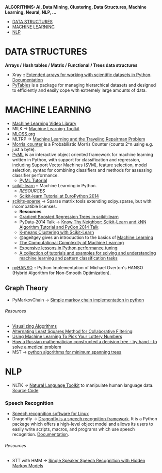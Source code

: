 **ALGORITHMS: AI, Data Mining, Clustering, Data Structures, Machine Learning, Neural, NLP, ...**

* [DATA STRUCTURES](#data-structures)
* [MACHINE LEARNING](#machine-learning])
* [NLP](#nlp)

# DATA STRUCTURES
**Arrays / Hash tables / Matrix / Functional / Trees data structures**
* Xray :: [Extended arrays for working with scientific datasets in Python](https://github.com/xray/xray). [Documentation](http://xray.readthedocs.org)
* [PyTables](http://pytables.github.io/) is a package for managing hierarchical datasets and designed to efficiently and easily cope with extremely large amounts of data.


# MACHINE LEARNING
* [Machine Learning Video Library](http://work.caltech.edu/library/)
* MILK → [Machine Learning Toolkit](http://www.luispedro.org/software/milk)
* [MLOSS.org](http://mloss.org/software/)
* MLTRP → [Machine Learning and the Traveling Repairman Problem](https://github.com/thejat/mltrp )
* [Morris_counter](https://github.com/ianozsvald/morris_counter) is a Probabilistic Morris Counter (counts 2^n using e.g. just a byte).
* [PyML](http://sourceforge.net/projects/pyml/) is an interactive object oriented framework for machine learning written in Python, with support for classification and regression, including Support Vector Machines (SVM), feature selection, model selection, syntax for combining classifiers and methods for assessing classifier performance. 
   * [PyML Tutorial](http://pyml.sourceforge.net/tutorial.html)
* [scikit-learn](http://scikit-learn.org/stable/) :: Machine Learning in Python.
   - _RESOURCES_
   - [Scikit-learn Tutorial at EuroPython 2014](https://github.com/GaelVaroquaux/sklearn_europython_2014)
* [scikits-sparse](https://github.com/njsmith/scikits-sparse) → Sparse matrix tools extending scipy.sparse, but with incompatible licenses.
   * __Resources__
   * [Gradient Boosted Regression Trees in scikit-learn](https://github.com/davidwhogg/DataAnalysisRecipes)
   * PyData-2014 Talk → [Know Thy Neighbor: Scikit-Learn and kNN Algorithm Tutorial and PyCon 2014 Talk](https://github.com/pkafei/Know_Thy_Neighbor)
   * [K-means Clustering with Scikit-Learn](https://github.com/sarguido/k-means-clustering)
   * @ageitgey gives an introduction to the basics of [Machine Learning](https://medium.com/@ageitgey/machine-learning-is-fun-80ea3ec3c471)
   * [The Computational Complexity of Machine Learning](https://www.cs.utexas.edu/~klivans/395t.html)
   * [Expensive lessons in Python performance tuning](http://blog.explainmydata.com/2012/07/expensive-lessons-in-python-performance.html)
   * [A collection of tutorials and examples for solving and understanding machine learning and pattern classification tasks](https://github.com/rasbt/pattern_classification)
- [pyHANSO](https://github.com/dohmatob/pyHANSO) :: Python Implementation of Michael Overton's HANSO (Hybrid Algorithm for Non-Smooth Optimization).

## Graph Theory
* PyMarkovChain  → [Simple markov chain implementation in python](https://github.com/TehMillhouse/PyMarkovChain)

###### Resources
* [Visualizing Algorithms](http://bost.ocks.org/mike/algorithms/)
* [Alternating Least Squares Method for Collaborative Filtering](http://bugra.github.io/work/notes/2014-04-19/alternating-least-squares-method-for-collaborative-filtering/)
* [Using Machine Learning To Pick Your Lottery Numbers](http://nbviewer.ipython.org/url/www.onewinner.me/en/devoxxML.ipynb)
* [How a Russian mathematician constructed a decision tree - by hand - to solve a medical problem](http://fastml.com/how-a-russian-mathematician-constructed-a-decision-tree-by-hand-to-solve-a-medical-problem/)
* MST → [python algorithms for minimum spanning trees](http://healthyalgorithms.wordpress.com/2009/01/13/aco-in-python-pads-for-minimum-spanning-trees/)




# NLP
* NLTK → [Natural Language Toolkit](http://www.nltk.org/) to manipulate human language data. [Source Code](https://github.com/nltk/nltk) 

### Speech Recognition
* [Speech recognition software for Linux](http://en.wikipedia.org/wiki/Speech_recognition_software_for_Linux)
* Dragonfly → [Dragonfly is a speech recognition framework](https://code.google.com/p/dragonfly/). It is a Python package which offers a high-level object model and allows its users to easily write scripts, macros, and programs which use speech recognition. [Documentation](https://pythonhosted.org/dragonfly/).

###### Resources
* STT with HMM → [Single Speaker Speech Recognition with Hidden Markov Models](https://kastnerkyle.github.io/blog/2014/05/22/single-speaker-speech-recognition/)

